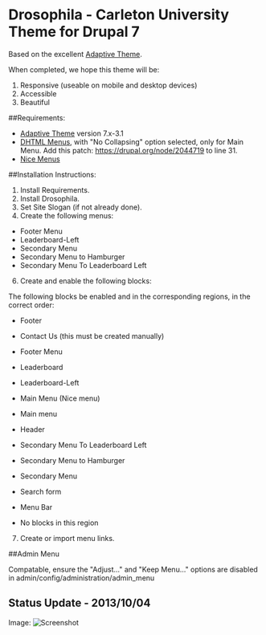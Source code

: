 # Drosophila - Carleton University Theme for Drupal 7

Based on the excellent [Adaptive Theme](https://drupal.org/project/adaptivetheme).

When completed, we hope this theme will be:

1. Responsive (useable on mobile and desktop devices)
2. Accessible
3. Beautiful 

##Requirements:

* [Adaptive Theme](https://drupal.org/project/adaptivetheme) version 7.x-3.1
* [DHTML Menus](https://drupal.org/project/dhtml_menu), with "No Collapsing" option selected, only for Main Menu. Add this patch: https://drupal.org/node/2044719 to line 31.
* [Nice Menus](https://drupal.org/project/nice_menus)

##Installation Instructions: 

1. Install Requirements.
3. Install Drosophila.
4. Set Site Slogan (if not already done).
5. Create the following menus:
  - Footer Menu
  - Leaderboard-Left
  - Secondary Menu
  - Secondary Menu to Hamburger
  - Secondary Menu To Leaderboard Left
6. Create and enable the following blocks:

  The following blocks be enabled and in the corresponding regions, in the correct order: 

  - Footer
   - Contact Us (this must be created manually)
   - Footer Menu 

  - Leaderboard 
   - Leaderboard-Left    
   - Main Menu (Nice menu)
   - Main menu   
  
  - Header
   - Secondary Menu To Leaderboard Left  
   - Secondary Menu to Hamburger 
   - Secondary Menu   
   - Search form 
  
  - Menu Bar
   - No blocks in this region
7. Create or import menu links. 

##Admin Menu

Compatable, ensure the "Adjust..." and "Keep Menu..." options are disabled in admin/config/administration/admin_menu

## Status Update - 2013/10/04

Image: ![Screenshot](http://i.imgur.com/PDJ9ddK.png?1)
